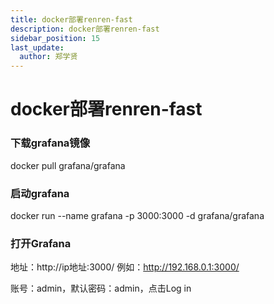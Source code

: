```yaml
---
title: docker部署renren-fast
description: docker部署renren-fast
sidebar_position: 15
last_update:
  author: 郑学贤
---
```


# docker部署renren-fast

### 下载grafana镜像

  docker pull grafana/grafana

### 启动grafana

  docker run --name grafana -p 3000:3000 -d grafana/grafana


### 打开Grafana

地址：http://ip地址:3000/
例如：http://192.168.0.1:3000/

账号：admin，默认密码：admin，点击Log in
